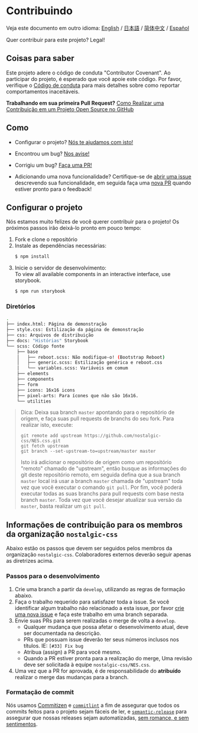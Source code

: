 # Contribuindo

Veja este documento em outro idioma:
[English](CONTRIBUTING.md) / [日本語](.github/CONTRIBUTING-jp.md) / [简体中文](CONTRIBUTING-zh-CN.md) / [Español](.github/CONTRIBUTING-es.md)

Quer contribuir para este projeto? Legal!

## Coisas para saber

Este projeto adere o código de conduta "Contributor Covenant". Ao participar do projeto, é esperado que você apoie este código. Por favor, verifique o [Código de conduta][code-of-conduct] para mais detalhes sobre como reportar comportamentos inaceitáveis.

**Trabalhando em sua primeira Pull Request?**
[Como Realizar uma Contribuição em um Projeto Open Source no GitHub][egghead]

## Como

* Configurar o projeto?
  [Nós te ajudamos com isto!](#project-setup)

* Encontrou um bug?
  [Nos avise!][new-issue]

* Corrigiu um bug?
  [Faça uma PR!][new-pr]

* Adicionando uma nova funcionalidade?
  Certifique-se de [abrir uma issue][new-issue] descrevendo sua funcionalidade, em seguida faça uma [nova PR][new-pr] quando estiver pronto para o feedback!

## Configurar o projeto

Nós estamos muito felizes de você querer contribuir para o projeto! Os próximos passos irão deixá-lo pronto em pouco tempo:

1. Fork e clone o repositório
2. Instale as dependências necessárias:
    ```sh
    $ npm install
    ```
3. Inicie o servidor de desenvolvimento:  
    To view all available components in an interactive interface, use storybook.
    ```sh
    $ npm run storybook
    ```

### Diretórios
```sh
.
├── index.html: Página de demonstração
├── style.css: Estilização da página de demonstração
├── css: Arquivos de distribuição
├── docs: "Histórias" Storybook
└── scss: Código fonte
    ├── base
    │   ├── reboot.scss: Não modifique-o! (Bootstrap Reboot)
    │   ├── generic.scss: Estilização genérica e reboot.css
    │   └── variables.scss: Variáveis em comum
    ├── elements
    ├── components
    ├── form
    ├── icons: 16x16 icons
    ├── pixel-arts: Para ícones que não são 16x16.
    └── utilities
```

> Dica: Deixa sua branch `master` apontando para o repositório de origem, e faça suas pull requests de branchs do seu fork. Para realizar isto, execute:
>
> ```
> git remote add upstream https://github.com/nostalgic-css/NES.css.git
> git fetch upstream
> git branch --set-upstream-to=upstream/master master
> ```
>
> Isto irá adicionar o repositório de origem como um repositório "remoto" chamado de "upstream", então busque as informações do git deste repositório remoto, em seguida defina que a sua branch `master` local irá usar a branch `master` chamada de "upstream" toda vez que você executar o comando `git pull`. Por fim, você poderá executar todas as suas branchs para pull requests com base nesta branch `master`. Toda vez que você desejar atualizar sua versão da `master`, basta realizar um `git pull`.

## Informações de contribuição para os membros da organização `nostalgic-css`

Abaixo estão os passos que devem ser seguidos pelos membros da organização `nostalgic-css`. Colaboradores externos deverão seguir apenas as diretrizes acima.

### Passos para o desenvolvimento

1. Crie uma branch a partir da `develop`, utilizando as regras de formação abaixo.
2. Faça o trabalho requerido para satisfazer toda a issue. Se você identificar algum trabalho não relacionado a esta issue, por favor [crie uma nova issue][new-issue] e faça este trabalho em uma branch separada.
3. Envie suas PRs para serem realizadas o merge de volta a `develop`.
    * Qualquer mudança que possa afetar o desenvolvimento atual, deve ser documentada na descrição.
    * PRs que possuam issue deverão ter seus números inclusos nos títulos. IE: `[#33] Fix bug`
    * Atribua (assign) a PR para você mesmo.
    * Quando a PR estiver pronta para a realização do merge, Uma revisão deve ser solicitada à equipe `nostalgic-css/NES.css`.
4. Uma vez que a PR for aprovada, é de responsabilidade do **atribuído** realizar o merge das mudanças para a branch.

### Formatação de commit

Nós usamos [Commitizen][commitizen] e [`commitlint`][commitlint] a fim de assegurar que todos os commits feitos para o projeto sejam fáceis de ler, e [`semantic-release`][semantic-release] para assegurar que nossas releases sejam automatizadas, [sem romance, e sem sentimentos][sentimental-versioning].





[code-of-conduct]: https://github.com/nostalgic-css/NES.css/blob/master/CODE_OF_CONDUCT-pt-BR.md
[commitizen]: https://github.com/commitizen/cz-cli
[commitlint]: [https://github.com/marionebl/commitlint]
[egghead]: https://egghead.io/series/how-to-contribute-to-an-open-source-project-on-github
[new-issue]: https://github.com/nostalgic-css/NES.css/issues/new/choose
[new-pr]: https://github.com/nostalgic-css/NES.css/compare/develop...develop
[semantic-release]: https://github.com/semantic-release/semantic-release
[sentimental-versioning]: http://sentimentalversioning.org/

